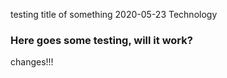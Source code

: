 testing title of something
2020-05-23
Technology

### Here goes some testing, will it work?

changes!!!
